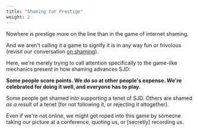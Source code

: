 ```yaml
---
title: "Shaming for Prestige"
weight: 2
---
```


Nowhere is prestige more on the line than in the game of internet shaming.

And we aren't calling it a game to signify it is in any way fun or frivolous (revisit our conversation [on shaming](https://1.course.sjmd.space/hail-mary/how-one-tweet-can-ruin-your-life/)).

Here, we're merely trying to call attention specifically to the game-like mechanics present in how shaming advances SJD:

**Some people score points. We do so at other people's expense. We're celebrated for doing it well, and everyone has to play.**

Some people get shamed _into_ supporting a tenet of SJD. Others are shamed _as a result_ of a tenet (for not following it, or rejecting it altogether).

Even if we're not online, we might get roped into this game by someone taking our picture at a conference, quoting us, or [secretly] recording us.
